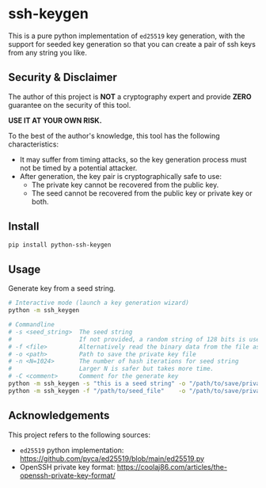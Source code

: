 # ssh-keygen
This is a pure python implementation of `ed25519` key generation, with the support for seeded key generation so that you can create a pair of ssh keys from any string you like.

## Security & Disclaimer
The author of this project is **NOT** a cryptography expert and provide **ZERO** guarantee on the security of this tool.

**USE IT AT YOUR OWN RISK.**

To the best of the author's knowledge, this tool has the following characteristics:
* It may suffer from timing attacks, so the key generation process must not be timed by a potential attacker.
* After generation, the key pair is cryptographically safe to use:
  * The private key cannot be recovered from the public key.
  * The seed cannot be recovered from the public key or private key or both.

## Install
```bash
pip install python-ssh-keygen
```

## Usage
Generate key from a seed string.
```bash
# Interactive mode (launch a key generation wizard)
python -m ssh_keygen

# Commandline
# -s <seed_string>  The seed string
#                   If not provided, a random string of 128 bits is used.
# -f <file>         Alternatively read the binary data from the file as seed 
# -o <path>         Path to save the private key file
# -n <N=1024>       The number of hash iterations for seed string
#                   Larger N is safer but takes more time.
# -C <comment>      Comment for the generate key
python -m ssh_keygen -s "this is a seed string" -o "/path/to/save/private_key"
python -m ssh_keygen -f "/path/to/seed_file"    -o "/path/to/save/private_key"
```

## Acknowledgements
This project refers to the following sources:
* `ed25519` python implementation: https://github.com/pyca/ed25519/blob/main/ed25519.py
* OpenSSH private key format: https://coolaj86.com/articles/the-openssh-private-key-format/